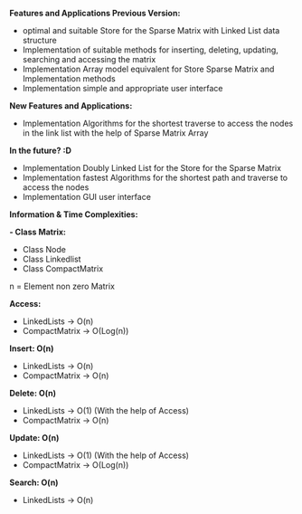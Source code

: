 **Features and Applications Previous Version:**
   - optimal and suitable Store for the Sparse Matrix with Linked List data structure
   - Implementation of suitable methods for inserting, deleting, updating, searching and accessing the matrix
   - Implementation Array model equivalent for Store Sparse Matrix and Implementation methods
   - Implementation simple and appropriate user interface

**New Features and Applications:** 
   - Implementation Algorithms for the shortest traverse to access the nodes in the link list with the help of Sparse Matrix Array

**In the future? :D**
   - Implementation Doubly Linked List for the Store for the Sparse Matrix
   - Implementation fastest Algorithms for the shortest path and traverse to access the nodes 
   - Implementation GUI user interface

**Information & Time Complexities:**

**- Class Matrix:**
   - Class Node
   - Class Linkedlist
   - Class CompactMatrix


n = Element non zero Matrix


**Access:**
  - LinkedLists -> O(n)
  - CompactMatrix -> O(Log(n))


**Insert: O(n)**
   - LinkedLists -> O(n)
   - CompactMatrix -> O(n)


**Delete: O(n)**
   - LinkedLists -> O(1) (With the help of Access)
   - CompactMatrix -> O(n)


**Update: O(n)**
   - LinkedLists -> O(1)  (With the help of Access)
   - CompactMatrix -> O(Log(n))


**Search: O(n)**
   - LinkedLists -> O(n)

